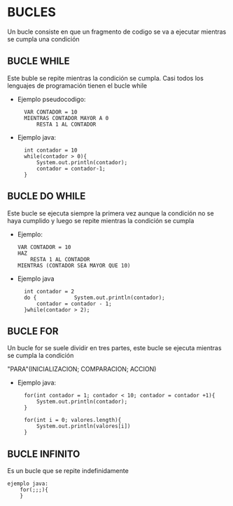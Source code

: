 # BUCLES

Un bucle consiste en que un fragmento de codigo se va a ejecutar mientras se cumpla una condición

## BUCLE WHILE
Este buble se repite mientras la condición se cumpla.
Casi todos los lenguajes de programación tienen el bucle while 
	
- Ejemplo pseudocodigo:
		
		VAR CONTADOR = 10
		MIENTRAS CONTADOR MAYOR A 0
			RESTA 1 AL CONTADOR
- Ejemplo java:

		int contador = 10
		while(contador > 0){	
			System.out.println(contador);
			contador = contador-1;
		}

## BUCLE DO WHILE
Este bucle se ejecuta siempre la primera vez aunque la condición no se haya cumplido y luego se repite mientras la condición se cumpla
	
-	Ejemplo: 
	
		VAR CONTADOR = 10
		HAZ 
			RESTA 1 AL CONTADOR
		MIENTRAS (CONTADOR SEA MAYOR QUE 10)
		
- Ejemplo java
		
		int contador = 2
		do {			System.out.println(contador);
			contador = contador - 1;
		}while(contador > 2);

## BUCLE FOR
Un bucle for se suele dividir en tres partes, este bucle se ejecuta mientras se cumpla la condición

"PARA"(INICIALIZACION; COMPARACION; ACCION)

- Ejemplo java: 
	
		for(int contador = 1; contador < 10; contador = contador +1){
			System.out.println(contador);		
		}

		for(int i = 0; valores.length){
			System.out.println(valores[i])
		}
		

## BUCLE INFINITO 

Es un bucle que se repite indefinidamente

	ejemplo java: 
		for(;;;){
		}		
	